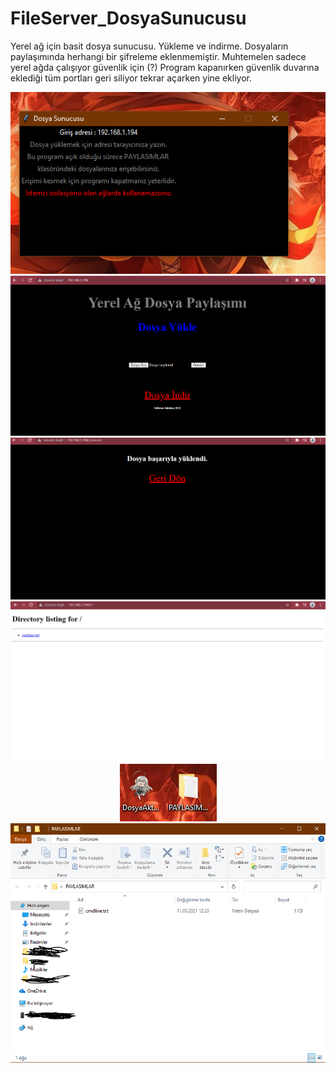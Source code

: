 # FileServer_DosyaSunucusu
Yerel ağ için basit dosya sunucusu. Yükleme ve indirme. Dosyaların paylaşımında herhangi bir şifreleme eklenmemiştir. Muhtemelen sadece yerel ağda çalışıyor güvenlik için (?) Program kapanırken güvenlik duvarına eklediği tüm portları geri siliyor tekrar açarken yine ekliyor.

<p align="center">
  <a href="https://github.com/ny4rlk0/FileServer_DosyaSunucusu/">
    <img src="1.png">
  </a>
    <a href="https://github.com/ny4rlk0/FileServer_DosyaSunucusu/">
    <img src="2.png">
  </a>
    <a href="https://github.com/ny4rlk0/FileServer_DosyaSunucusu/">
    <img src="3.png">
  </a>
    <a href="https://github.com/ny4rlk0/FileServer_DosyaSunucusu/">
    <img src="4.png">
  </a>
    <a href="https://github.com/ny4rlk0/FileServer_DosyaSunucusu/">
    <img src="5.png">
  </a>
    <a href="https://github.com/ny4rlk0/FileServer_DosyaSunucusu/">
    <img src="6.png">
  </a>
